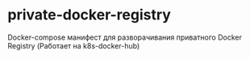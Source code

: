 # private-docker-registry

Docker-compose манифест для разворачивания приватного Docker Registry (Работает на k8s-docker-hub)